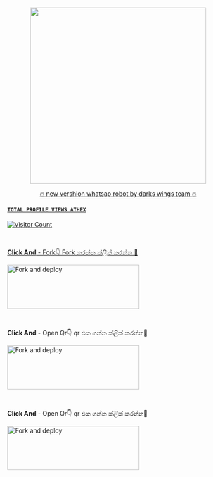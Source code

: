 </p>
<p align="center">
  <a href="#"><img src="http://readme-typing-svg.herokuapp.com?font=Raleway%3Awght%40900&weight=800&size=40&pause=1000&color=F70000&random=false&width=335&height=60&lines=TM+DARK+WINGS"alt="">
</p>
<p align="center">
</p>
<p align="center">
<img src="https://telegra.ph/file/b3e90870a4c8f0f22a1b0.jpg" width="400" height="400"/>
</p>
<p align="center"> 
<u>🔥 new vershion whatsap robot by darks wings team 🔥</u>

</p> 
    
#### ```TOTAL PROFILE VIEWS ATHEX```
![Visitor Count](https://profile-counter.glitch.me/Athe45/count.svg)




</p>
<br>

<b>Click And</b> - Fork👇 Fork කරන්න ක්ලික් කරන්න 💓

<p align="left">
<a href="https://github.com/Athe45/DW-DARK-ZOOZIE-MD/fork"><img align="center" src="https://telegra.ph/file/a5ba8bd0f677c6df99da9.jpg" alt="Fork and deploy" height="100" width="300" /></a>


</p>
<br>


<b>Click And</b> - Open Qr👇 qr එක ගන්න ක්ලික් කරන්න🥰

<p align="left">
<a href="Message DARKWING : LEADER ATHEX on WhatsApp. https://wa.me/94765359949"><img align="center" src="https://telegra.ph/file/656b127e8ba923cfaf8b8.jpg" alt="Fork and deploy" height="100" width="300" /></a>


</p>
<br>


<b>Click And</b> - Open Qr👇 qr එක ගන්න ක්ලික් කරන්න🥰

<p align="left">
<a href="Message DARKWING : LEADER ATHEX on WhatsApp. https://wa.me/94765359949"><img align="center" src="https://telegra.ph/file/91b3f783b95935af423ff.jpg" alt="Fork and deploy" height="100" width="300" /></a>

